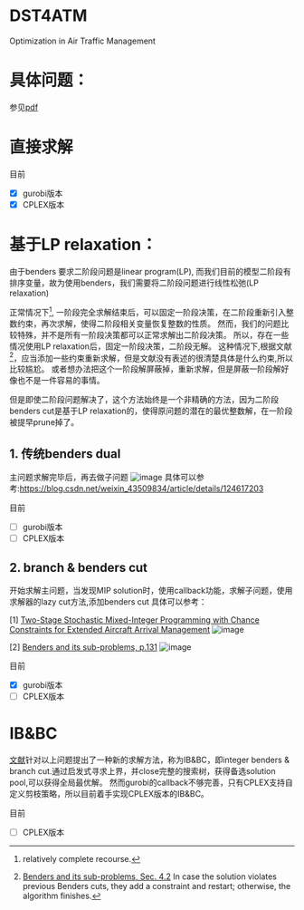 # DST4ATM
Optimization in Air Traffic Management
# 具体问题：
参见[pdf](https://github.com/Duzhuoming/DST4ATM/blob/c6c62bffd5eb14bc0592e5127c67f2698d938df4/Integrated%20runway%20scheduling%20under%20operational%20time%20uncertainty.pdf)

# 直接求解
目前
- [x] gurobi版本
- [x] CPLEX版本
# 基于LP relaxation：
由于benders 要求二阶段问题是linear program(LP), 而我们目前的模型二阶段有排序变量，故为使用benders，我们需要将二阶段问题进行线性松弛(LP relaxation)

正常情况下[^1], 一阶段完全求解结束后，可以固定一阶段决策，在二阶段重新引入整数约束，再次求解，使得二阶段相关变量恢复整数的性质。
然而，我们的问题比较特殊，并不是所有一阶段决策都可以正常求解出二阶段决策。 所以，存在一些情况使用LP relaxation后，固定一阶段决策，二阶段无解。
这种情况下,根据文献[^2]，应当添加一些约束重新求解，但是文献没有表述的很清楚具体是什么约束,所以比较尴尬。
或者想办法把这个一阶段解屏蔽掉，重新求解，但是屏蔽一阶段解好像也不是一件容易的事情。


但是即使二阶段问题解决了，这个方法始终是一个非精确的方法，因为二阶段benders cut是基于LP relaxation的，使得原问题的潜在的最优整数解，在一阶段被提早prune掉了。

## 1. 传统benders dual
主问题求解完毕后，再去做子问题
![image](https://github.com/Duzhuoming/DST4ATM/assets/65158088/903515f1-4492-49ad-9176-dbe254a8fae3)
具体可以参考:https://blog.csdn.net/weixin_43509834/article/details/124617203

目前
- [ ] gurobi版本
- [ ] CPLEX版本
## 2. branch & benders cut
开始求解主问题，当发现MIP solution时，使用callback功能，求解子问题，使用求解器的lazy cut方法,添加benders cut
具体可以参考：

[1] [Two-Stage Stochastic Mixed-Integer Programming with Chance Constraints for Extended Aircraft Arrival Management](https://doi.org/10.1287/trsc.2020.0991)
![image](https://github.com/Duzhuoming/DST4ATM/assets/65158088/8e9a326a-aeb8-4dcc-b29a-003f06abd657)

[2] [Benders and its sub-problems, p.131][ref1]
![image](https://github.com/Duzhuoming/DST4ATM/assets/65158088/3b071d51-9db6-43e0-ac7d-b76640c74617)

目前
- [x] gurobi版本
- [ ] CPLEX版本
# IB&BC
[文献][ref1]针对以上问题提出了一种新的求解方法，称为IB&BC，即integer benders & branch cut.通过启发式寻求上界，并close完整的搜索树，获得备选solution pool,可以获得全局最优解。
然而gurobi的callback不够完善，只有CPLEX支持自定义剪枝策略，所以目前着手实现CPLEX版本的IB&BC。

目前
- [ ] CPLEX版本




[ref1]:https://openresearch-repository.anu.edu.au/bitstream/1885/203507/1/thesis.pdf

[^1]: relatively complete recourse.
[^2]:[Benders and its sub-problems, Sec. 4.2][ref1] In case the solution violates previous Benders cuts, they add a constraint and restart; otherwise, the algorithm finishes.